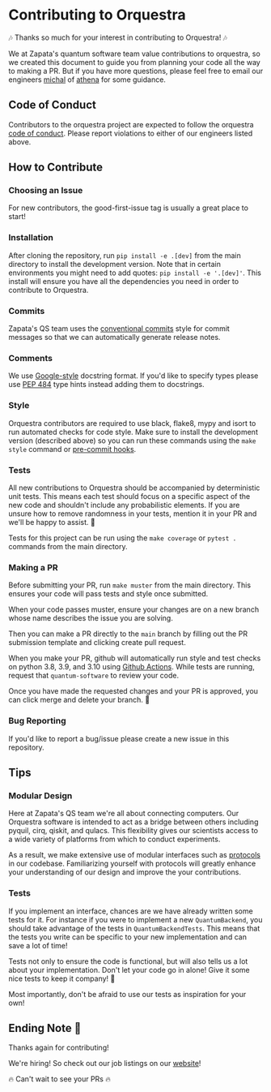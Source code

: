 # Contributing to Orquestra

🎶 Thanks so much for your interest in contributing to Orquestra! 🎶

We at Zapata's quantum software team value contributions to orquestra, so we created this document to guide you from planning your code all the way to making a PR. But if you have more questions, please feel free to email our engineers [michal](mailto:michal.stechly@zapatacomputing.com) of [athena](mailto:athena.caesura@zapatacomputing.com) for some guidance. 

## Code of Conduct

Contributors to the orquestra project are expected to follow the orquestra [code of conduct](CODE_OF_CONDUCT.md). Please report violations to either of our engineers listed above.

## How to Contribute

### Choosing an Issue

For new contributors, the good-first-issue tag is usually a great place to start!

### Installation

After cloning the repository, run `pip install -e .[dev]` from the main directory to install the development version. Note that in certain environments you might need to add quotes: `pip install -e '.[dev]'`. This install will ensure you have all the dependencies you need in order to contribute to Orquestra.

### Commits

Zapata's QS team uses the [conventional commits](https://www.conventionalcommits.org/en/v1.0.0/#specification) style for commit messages so that we can automatically generate release notes.

### Comments

We use [Google-style](https://sphinxcontrib-napoleon.readthedocs.io/en/latest/example_google.html) docstring format. If you'd like to specify types please use [PEP 484](https://www.python.org/dev/peps/pep-0484/) type hints instead adding them to docstrings.

### Style

Orquestra contributors are required to use black, flake8, mypy and isort to run automated checks for code style. Make sure to install the development version (described above) so you can run these commands using the `make style` command or [pre-commit hooks](https://pre-commit.com/).

### Tests

All new contributions to Orquestra should be accompanied by deterministic unit tests. This means each test should focus on a specific aspect of the new code and shouldn't include any probabilistic elements. If you are unsure how to remove randomness in your tests, mention it in your PR and we'll be happy to assist. 💪

Tests for this project can be run using the `make coverage` or `pytest .` commands from the main directory.

### Making a PR

Before submitting your PR, run `make muster` from the main directory. This ensures your code will pass tests and style once submitted.

When your code passes muster, ensure your changes are on a new branch whose name describes the issue you are solving.

Then you can make a PR directly to the `main` branch by filling out the PR submission template and clicking create pull request.

When you make your PR, github will automatically run style and test checks on python 3.8, 3.9, and 3.10 using [Github Actions](.github/workflows/style.yml). While tests are running, request that `quantum-software` to review your code.

Once you have made the requested changes and your PR is approved, you can click merge and delete your branch. 🎉

### Bug Reporting

If you'd like to report a bug/issue please create a new issue in this repository.

## Tips

### Modular Design

Here at Zapata's QS team we're all about connecting computers. Our Orquestra software is intended to act as a bridge between others including pyquil, cirq, qiskit, and qulacs. This flexibility gives our scientists access to a wide variety of platforms from which to conduct experiments.

As a result, we make extensive use of modular interfaces such as [protocols](https://peps.python.org/pep-0544/) in our codebase. Familiarizing yourself with protocols will greatly enhance your understanding of our design and improve the your contributions.

### Tests

If you implement an interface, chances are we have already written some tests for it. For instance if you were to implement a new `QuantumBackend`, you should take advantage of the tests in `QuantumBackendTests`. This means that the tests you write can be specific to your new implementation and can save a lot of time!

Tests not only to ensure the code is functional, but will also tells us a lot about your implementation. Don't let your code go in alone! Give it some nice tests to keep it company! 👭

Most importantly, don't be afraid to use our tests as inspiration for your own!

## Ending Note 🎵

Thanks again for contributing!

We're hiring! So check out our job listings on our [website](https://www.zapatacomputing.com/quantum-computing-careers/)!

🔥 Can't wait to see your PRs 🔥
